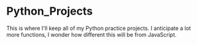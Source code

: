 # Python_Projects
 This is where I'll keep all of my Python practice projects. I anticipate a lot more functions, I wonder how different this will be from JavaScript.

